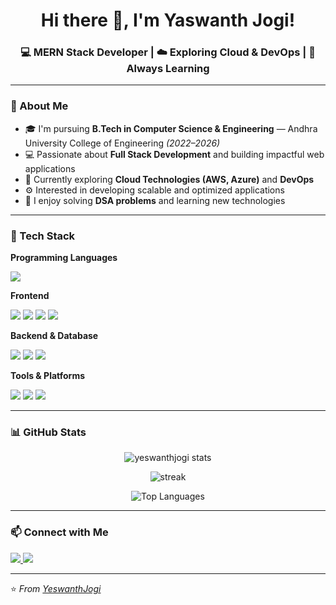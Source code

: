 <h1 align="center">Hi there 👋, I'm Yaswanth Jogi!</h1>
<h3 align="center">💻 MERN Stack Developer | ☁️ Exploring Cloud & DevOps | 🚀 Always Learning</h3>

---

### 🧠 About Me
- 🎓 I'm pursuing **B.Tech in Computer Science & Engineering** — Andhra University College of Engineering *(2022–2026)*
- 💻 Passionate about **Full Stack Development** and building impactful web applications
- 🌱 Currently exploring **Cloud Technologies (AWS, Azure)** and **DevOps**
- ⚙️ Interested in developing scalable and optimized applications
- 🧩 I enjoy solving **DSA problems** and learning new technologies

---

### 💼 Tech Stack

**Programming Languages**
<p>
  <img src="https://img.shields.io/badge/Java-007396?style=for-the-badge&logo=java&logoColor=white"/>
</p>

**Frontend**
<p>
  <img src="https://img.shields.io/badge/HTML5-E34F26?style=for-the-badge&logo=html5&logoColor=white"/>
  <img src="https://img.shields.io/badge/CSS3-1572B6?style=for-the-badge&logo=css3&logoColor=white"/>
  <img src="https://img.shields.io/badge/React-61DAFB?style=for-the-badge&logo=react&logoColor=black"/>
  <img src="https://img.shields.io/badge/Bootstrap-7952B3?style=for-the-badge&logo=bootstrap&logoColor=white"/>
</p>

**Backend & Database**
<p>
  <img src="https://img.shields.io/badge/Node.js-339933?style=for-the-badge&logo=nodedotjs&logoColor=white"/>
  <img src="https://img.shields.io/badge/Express.js-000000?style=for-the-badge&logo=express&logoColor=white"/>
  <img src="https://img.shields.io/badge/MongoDB-47A248?style=for-the-badge&logo=mongodb&logoColor=white"/>
</p>

**Tools & Platforms**
<p>
  <img src="https://img.shields.io/badge/Git-F05032?style=for-the-badge&logo=git&logoColor=white"/>
  <img src="https://img.shields.io/badge/GitHub-181717?style=for-the-badge&logo=github&logoColor=white"/>
  <img src="https://img.shields.io/badge/VS_Code-007ACC?style=for-the-badge&logo=visualstudiocode&logoColor=white"/>
</p>

---

### 📊 GitHub Stats

<p align="center">
  <img src="https://github-readme-stats.vercel.app/api?username=YeswanthJogi&show_icons=true&theme=radical" alt="yeswanthjogi stats"/>
</p>

<p align="center">
  <img src="https://github-readme-streak-stats.herokuapp.com/?user=YeswanthJogi&theme=radical" alt="streak"/>
</p>

<p align="center">
  <img src="https://github-readme-stats.vercel.app/api/top-langs/?username=YeswanthJogi&layout=compact&theme=radical" alt="Top Languages"/>
</p>

---

### 📫 Connect with Me
<p>
  <a href="https://www.linkedin.com/in/yeswanth-jogi-67950a2a7/" target="_blank">
    <img src="https://img.shields.io/badge/LinkedIn-blue?style=for-the-badge&logo=linkedin"/>
  </a>
  <a href="yeswanthj666@gmail.com">
    <img src="https://img.shields.io/badge/Email-D14836?style=for-the-badge&logo=gmail&logoColor=white"/>
  </a>
</p>

---

⭐️ *From [YeswanthJogi](https://github.com/YeswanthJogi)*
